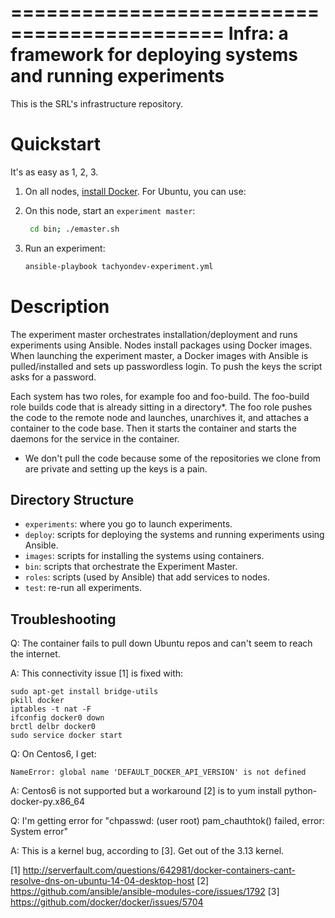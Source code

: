 ============================================
Infra: a framework for deploying systems and running experiments
============================================

This is the SRL's infrastructure repository. 

Quickstart
==========
It's as easy as 1, 2, 3.

1. On all nodes, [install Docker](https://docs.docker.com/installation). For Ubuntu, you can use:

2. On this node, start an ``experiment master``:

    ```bash
     cd bin; ./emaster.sh
     ```

3. Run an experiment:

    ```bash
    ansible-playbook tachyondev-experiment.yml
    ```

Description
===========

The experiment master orchestrates installation/deployment and runs experiments using Ansible. Nodes install packages using Docker images. When launching the experiment master, a Docker images with Ansible is pulled/installed and sets up passwordless login. To push the keys the script asks for a password.

Each system has two roles, for example foo and foo-build. The foo-build role builds code that is already sitting in a directory*. The foo role pushes the code to the remote node and launches, unarchives it, and attaches a container to the code base. Then it starts the container and starts the daemons for the service in the container.

* We don't pull the code because some of the repositories we clone from are private and setting up the keys is a pain.

Directory Structure
-------------------

- ``experiments``: where you go to launch experiments. 
- ``deploy``: scripts for deploying the systems and running experiments using Ansible.
- ``images``: scripts for installing the systems using containers. 
- ``bin``: scripts that orchestrate the Experiment Master.
- ``roles``: scripts (used by Ansible) that add services to nodes.
- ``test``: re-run all experiments.

Troubleshooting
---
Q: The container fails to pull down Ubuntu repos and can't seem to reach the internet.

A: This connectivity issue [1] is fixed with:

    sudo apt-get install bridge-utils
    pkill docker
    iptables -t nat -F
    ifconfig docker0 down
    brctl delbr docker0
    sudo service docker start

Q: On Centos6, I get:

    NameError: global name 'DEFAULT_DOCKER_API_VERSION' is not defined

A: Centos6 is not supported but a workaround [2] is to yum install python-docker-py.x86_64

Q: I'm getting error for "chpasswd: (user root) pam_chauthtok() failed, error: System error"

A: This is a kernel bug, according to [3]. Get out of the 3.13 kernel.

[1] http://serverfault.com/questions/642981/docker-containers-cant-resolve-dns-on-ubuntu-14-04-desktop-host
[2] https://github.com/ansible/ansible-modules-core/issues/1792
[3] https://github.com/docker/docker/issues/5704
